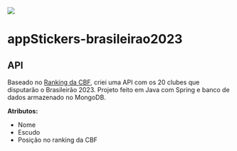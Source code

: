 ![](https://img.shields.io/badge/status-em%20desenvolvimento-blue)

# appStickers-brasileirao2023

## API

Baseado no [Ranking da CBF](https://www.rankingcbf.com/), criei uma API com os 20 clubes que disputarão o Brasileirão 2023. Projeto feito em Java com Spring e banco de dados armazenado no MongoDB.

**Atributos:**

- Nome
- Escudo
- Posição no ranking da CBF

